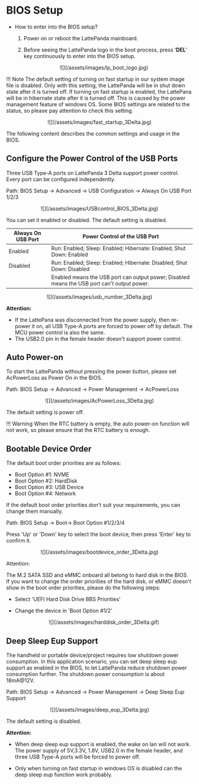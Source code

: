 # BIOS Setup

* How to enter into the BIOS setup?
  1. Power on or reboot the LattePanda mainboard.
  
  2. Before seeing the LattePanda logo in the boot process,  press ‘**DEL**’ key continuously to enter into the BIOS setup. 
  
    <center>![](/assets/images/lp_boot_logo.jpg)</center>



!!! Note
    The default setting of turning on fast startup in our system image file is disabled. Only with this setting, the LattePanda will be  in shut down state after it is turned off. If turning on fast startup is enabled, the LattePana will be in hibernate state after it is turned off.  This is caused by the power management feature of windows OS. Some BIOS settings are related to the status, so please pay attention to check this setting.

<center>![](/assets/images/fast_startup_3Delta.jpg)</center>



The following content describes the common settings and usage in the BIOS.

## Configure the Power Control of the USB Ports

Three USB Type-A ports on LattePanda 3 Delta support power control. Every port can be configured independently.

Path: BIOS Setup -> Advanced -> USB Configuration -> Always On USB Port 1/2/3

  <center>![](/assets/images/USBcontrol_BIOS_3Delta.jpg)</center>

You can set it enabled or disabled. The default setting is disabled.

| Always On USB Port | Power Control of the USB Port                                |
| ------------------ | ------------------------------------------------------------ |
| Enabled            | Run: Enabled; Sleep: Enabled; Hibernate: Enabled; Shut Down: Enabled |
| Disabled           | Run: Enabled; Sleep: Enabled; Hibernate: Disabled; Shut Down: Disabled |
|                    | Enabled means the USB port can output power; Disabled means the USB port can't output power. |

  <center>![](/assets/images/usb_number_3Delta.jpg)</center>

**Attention:** 

* If the LattePana was disconnected from the power supply, then re-power it on, all USB Type-A ports are forced to power off by default. The MCU power control is also the same.
* The USB2.0 pin in the female header doesn't support power control.


## Auto Power-on
To start the LattePanda without pressing the power button, please set AcPowerLoss as Power On in the BIOS.

Path: BIOS Setup -> Advanced -> Power Management -> AcPowerLoss

  <center>![](/assets/images/AcPowerLoss_3Delta.jpg)</center>

The default setting is power off.

!!! Warning
    When the RTC battery is empty, the auto power-on function will not work, so please ensure that the RTC battery is enough.

## Bootable Device Order

The default boot order priorities are as follows: 

* Boot Option #1: NVME
* Boot Option #2: HardDisk
* Boot Option #3: USB Device
* Boot Option #4: Network

If the default boot order priorities don't suit your requirements, you can change them manually.

Path: BIOS Setup -> Boot-> Boot Option #1/2/3/4

Press 'Up' or 'Down' key to select the boot device, then press 'Enter' key to confirm it. 

  <center>![](/assets/images/bootdevice_order_3Delta.jpg)</center>

Attention:

The M.2 SATA SSD and eMMC onboard all belong to hard disk in the BIOS. If you want to change the order priorities of the hard disk, or eMMC doesn't show in the  boot order priorities, please do the following steps:

* Select 'UEFI Hard Disk Drive BBS Priorities'

* Change the device in 'Boot Option #1/2'

    <center>![](/assets/images/harddisk_order_3Delta.gif)</center>



## Deep Sleep Eup Support
The handheld or portable device/project requires low shutdown power consumption. In this application scenario, you can set deep sleep eup support as enabled in the BIOS, to let LattePanda reduce shutdown power consumption further. The shutdown power consumption is about 18mA@12V.

Path: BIOS Setup -> Advanced -> Power Management -> Deep Sleep Eup Support

  <center>![](/assets/images/deep_eup_3Delta.jpg)</center>

The default setting is disabled.

**Attention:**

* When deep sleep eup support is enabled, the wake on lan will not work.  The power supply of 5V,3.3V, 1.8V, USB2.0 in the female header, and three USB Type-A ports will be forced to power off.

* Only when turning on fast startup in windows OS is disabled can the deep sleep eup function work probably. 

